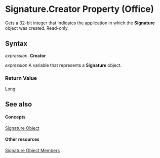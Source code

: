 
# Signature.Creator Property (Office)

Gets a 32-bit integer that indicates the application in which the  **Signature** object was created. Read-only.


## Syntax

 _expression_. **Creator**

 _expression_ A variable that represents a **Signature** object.


### Return Value

Long


## See also


#### Concepts


[Signature Object](574d246b-95cd-e4da-081b-4540387662a0.md)
#### Other resources


[Signature Object Members](1054db23-fe1c-f81f-e44b-d8c2c82ca7fa.md)
